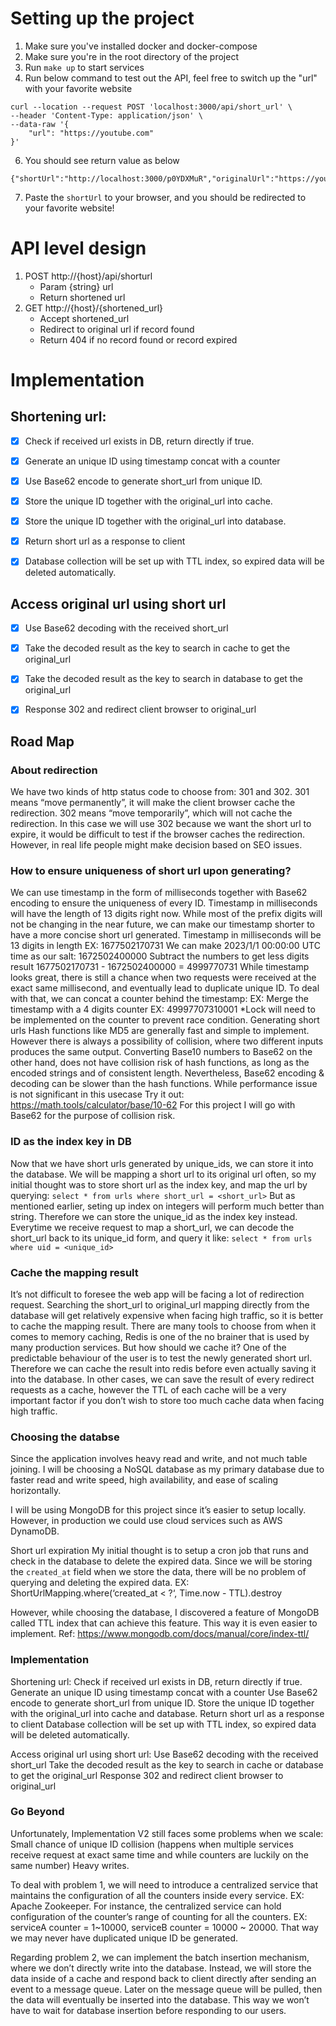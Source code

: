 # Setting up the project

1. Make sure you've installed docker and docker-compose
2. Make sure you're in the root directory of the project
3. Run `make up` to start services
4. Run below command to test out the API, feel free to switch up the "url" with your favorite website
```
curl --location --request POST 'localhost:3000/api/short_url' \
--header 'Content-Type: application/json' \
--data-raw '{
    "url": "https://youtube.com"
}'
```
6. You should see return value as below
```
{"shortUrl":"http://localhost:3000/p0YDXMuR","originalUrl":"https://youtube.com"}%
```
7. Paste the `shortUrl` to your browser, and you should be redirected to your favorite website!


# API level design 
1. POST http://{host}/api/shorturl
    - Param {string} url
    - Return shortened url
2. GET http://{host}/{shortened_url}
    - Accept shortened_url
    - Redirect to original url if record found
    - Return 404 if no record found or record expired


# Implementation 
## Shortening url:
- [x] Check if received url exists in DB, return directly if true.
- [x] Generate an unique ID using timestamp concat with a counter
- [x] Use Base62 encode to generate short_url from unique ID.
- [x] Store the unique ID together with the original_url into cache.
- [x] Store the unique ID together with the original_url into database.
- [x] Return short url as a response to client
- [x] Database collection will be set up with TTL index, so expired data will be deleted automatically.


## Access original url using short url
- [x] Use Base62 decoding with the received short_url
- [x] Take the decoded result as the key to search in cache to get the original_url
- [x] Take the decoded result as the key to search in database to get the original_url
- [x] Response 302 and redirect client browser to original_url


## Road Map

### About redirection
We have two kinds of http status code to choose from: 301 and 302. 301 means “move permanently”, it will make the client browser cache the redirection. 302 means “move temporarily”, which will not cache the redirection. In this case we will use 302 because we want the short url to expire, it would be difficult to test if the browser caches the redirection. However, in real life people might make decision based on SEO issues.

### How to ensure uniqueness of short url upon generating?
We can use timestamp in the form of milliseconds together with Base62 encoding to ensure the uniqueness of every ID.
Timestamp in milliseconds will have the length of 13 digits right now. While most of the prefix digits will not be changing in the near future, we can make our timestamp shorter to have a more concise short url generated.
Timestamp in milliseconds will be 13 digits in length EX: 1677502170731
We can make 2023/1/1 00:00:00 UTC time as our salt: 1672502400000
Subtract the numbers to get less digits result 1677502170731 - 1672502400000 = 4999770731
While timestamp looks great, there is still a chance when two requests were received at the exact same millisecond, and eventually lead to duplicate unique ID. To deal with that, we can concat a counter behind the timestamp:
EX: Merge the timestamp with a 4 digits counter EX: 49997707310001
*Lock will need to be implemented on the counter to prevent race condition.
Generating short urls
Hash functions like MD5 are generally fast and simple to implement. However there is always a possibility of collision, where two different inputs produces the same output.
Converting Base10 numbers to Base62 on the other hand, does not have collision risk of hash functions, as long as the encoded strings and of consistent length. Nevertheless, Base62 encoding & decoding can be slower than the hash functions. While performance issue is not significant in this usecase Try it out: https://math.tools/calculator/base/10-62
 For this project I will go with Base62 for the purpose of collision risk. 

### ID as the index key in DB
Now that we have short urls generated by  unique_ids, we can store it into the database. We will be mapping a short url to its original url often, so my initial thought was to store short url as the index key, and map the url by querying: 
`select * from urls where short_url = <short_url>`
But as mentioned earlier, seting up index on integers will perform much better than string. Therefore we can store the unique_id as the index key instead. Everytime we receive request to map a short_url, we can decode the short_url back to its unique_id form, and query it like:
`select * from urls where uid = <unique_id>`

### Cache the mapping result
It’s not difficult to foresee the web app will be facing a lot of redirection request. Searching the short_url to original_url mapping directly from the database will get relatively expensive when facing high traffic, so it is better to cache the mapping result. There are many tools to choose from when it comes to memory caching, Redis is one of the no brainer that is used by many production services. But how should we cache it? One of the predictable behaviour of the user is to test the newly generated short url. Therefore we can cache the result into redis before even actually saving it into the database. In other cases, we can save the result of every redirect requests as a cache, however the TTL of each cache will be a very important factor if you don’t wish to store too much cache data when facing high traffic.

### Choosing the databse
Since the application involves heavy read and write, and not much table joining. I will be choosing a NoSQL database as my primary database due to faster read and write speed, high availability, and ease of scaling horizontally.

I will be using MongoDB for this project since it’s easier to setup locally. However, in production we could use cloud services such as AWS DynamoDB.

Short url expiration
My initial thought is to setup a cron job that runs and check in the database to delete the expired data. Since we will be storing the `created_at` field when we store the data, there will be no problem of querying and deleting the expired data.
EX: ShortUrlMapping.where(‘created_at < ?‘, Time.now - TTL).destroy

However, while choosing the database, I discovered a feature of MongoDB called TTL index that can achieve this feature. This way it is even easier to implement.
Ref: https://www.mongodb.com/docs/manual/core/index-ttl/

### Implementation 
Shortening url:
Check if received url exists in DB, return directly if true.
Generate an unique ID using timestamp concat with a counter
Use Base62 encode to generate short_url from unique ID.
Store the unique ID together with the original_url into cache and database.
Return short url as a response to client
Database collection will be set up with TTL index, so expired data will be deleted automatically.

Access original url using short url:
Use Base62 decoding with the received short_url
Take the decoded result as the key to search in cache or database to get the original_url
Response 302 and redirect client browser to original_url


### Go Beyond
Unfortunately, Implementation V2 still faces some problems when we scale:
Small chance of unique ID collision (happens when multiple services receive request at exact same time and while counters are luckily on the same number) 
Heavy writes.

To deal with problem 1, we will need to introduce a centralized service that maintains the configuration of all the counters inside every service. EX: Apache Zookeeper.
For instance, the centralized service can hold configuration of the counter’s range of counting for all the counters. EX: serviceA counter = 1~10000, serviceB counter = 10000 ~ 20000. That way we may never have duplicated unique ID be generated.

Regarding problem 2, we can implement the batch insertion mechanism, where we don’t directly write into the database. Instead, we will store the data inside of a cache and respond back to client directly after sending an event to a message queue. Later on the message queue will be pulled, then the data will eventually be inserted into the database. This way we won’t have to wait for database insertion before responding to our users.

